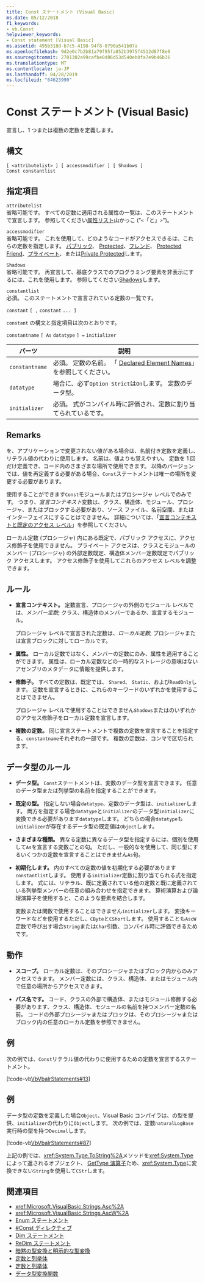 ```yaml
---
title: Const ステートメント (Visual Basic)
ms.date: 05/12/2018
f1_keywords:
- vb.Const
helpviewer_keywords:
- Const statement [Visual Basic]
ms.assetid: 495b318d-b7c5-4198-94f8-0790a541b07a
ms.openlocfilehash: 9d2e0c7b2b81a79f95fa852b3975f4512d87f8e0
ms.sourcegitcommit: 2701302a99cafbe0d86d53d540eb0fa7e9b46b36
ms.translationtype: MT
ms.contentlocale: ja-JP
ms.lasthandoff: 04/28/2019
ms.locfileid: "64623990"
---
```

# <a name="const-statement-visual-basic"></a>Const ステートメント (Visual Basic)
宣言し、1 つまたは複数の定数を定義します。  
  
## <a name="syntax"></a>構文  
  
```  
[ <attributelist> ] [ accessmodifier ] [ Shadows ]   
Const constantlist  
```  
  
## <a name="parts"></a>指定項目  
 `attributelist`  
 省略可能です。 すべての定数に適用される属性の一覧は、このステートメントで宣言します。 参照してください[属性リスト](../../../visual-basic/language-reference/statements/attribute-list.md)山かっこ ("`<`「と」`>`")。  
  
 `accessmodifier`  
 省略可能です。 これを使用して、どのようなコードがアクセスできるは、これらの定数を指定します。 [パブリック](../../../visual-basic/language-reference/modifiers/public.md)、 [Protected](../../../visual-basic/language-reference/modifiers/protected.md)、[フレンド](../../../visual-basic/language-reference/modifiers/friend.md)、 [Protected Friend](../modifiers/protected-friend.md)、[プライベート](../../../visual-basic/language-reference/modifiers/private.md)、または[Private Protected](../../language-reference/modifiers/private-protected.md)します。
  
 `Shadows`  
 省略可能です。 再宣言して、基底クラスでのプログラミング要素を非表示にするには、これを使用します。 参照してください[Shadows](../../../visual-basic/language-reference/modifiers/shadows.md)します。  
  
 `constantlist`  
 必須。 このステートメントで宣言されている定数の一覧です。  
  
 `constant` `[ ,` `constant` `... ]`  
  
 `constant` の構文と指定項目は次のとおりです。  
  
 `constantname` `[ As` `datatype` `] =` `initializer`  
  
|パーツ|説明|  
|----------|-----------------|  
|`constantname`|必須。 定数の名前。 「 [Declared Element Names](../../../visual-basic/programming-guide/language-features/declared-elements/declared-element-names.md)」を参照してください。|  
|`datatype`|場合に、必ず`Option Strict`は`On`します。 定数のデータ型。|  
|`initializer`|必須。 式がコンパイル時に評価され、定数に割り当てられているです。|  
  
## <a name="remarks"></a>Remarks  
 を、アプリケーションで変更されない値がある場合は、名前付き定数を定義し、リテラル値の代わりに使用します。 名前は、値よりも覚えやすい。 定数を 1 回だけ定義でき、コード内のさまざまな場所で使用できます。 以降のバージョンでは、値を再定義する必要がある場合、`Const`ステートメントは唯一の場所を変更する必要があります。  
  
 使用することができます`Const`モジュールまたはプロシージャ レベルでのみです。 つまり、*宣言コンテキスト*変数は、クラス、構造体、モジュール、プロシージャ、またはブロックする必要があり、ソース ファイル、名前空間、またはインターフェイスにすることはできません。 詳細については、「[宣言コンテキストと既定のアクセス レベル](../../../visual-basic/language-reference/statements/declaration-contexts-and-default-access-levels.md)」を参照してください。  
  
 ローカル定数 (プロシージャ) 内にある既定で、パブリック アクセスに、アクセス修飾子を使用できません。 プライベート アクセスは、クラスとモジュールのメンバー (プロシージャ) の外部定数既定、構造体メンバー定数既定でパブリック アクセスします。 アクセス修飾子を使用してこれらのアクセス レベルを調整できます。  
  
## <a name="rules"></a>ルール  
  
- **宣言コンテキスト。** 定数宣言、プロシージャの外側のモジュール レベルでは、*メンバー定数*; クラス、構造体のメンバーであるか、宣言するモジュール。  
  
     プロシージャ レベルで宣言された定数は、*ローカル定数*; プロシージャまたは宣言ブロックに対してローカルです。  
  
- **属性。** ローカル定数ではなく、メンバーの定数にのみ、属性を適用することができます。 属性は、ローカル定数などの一時的なストレージの意味はないアセンブリのメタデータに情報を提供します。  
  
- **修飾子。** すべての定数は、既定では、 `Shared`、 `Static`、および`ReadOnly`します。 定数を宣言するときに、これらのキーワードのいずれかを使用することはできません。  
  
     プロシージャ レベルで使用することはできません`Shadows`またはのいずれかのアクセス修飾子をローカル定数を宣言します。  
  
- **複数の定数。** 同じ宣言ステートメントで複数の定数を宣言することを指定する、`constantname`それぞれの一部です。 複数の定数は、コンマで区切られます。  
  
## <a name="data-type-rules"></a>データ型のルール  
  
- **データ型。** `Const`ステートメントは、変数のデータ型を宣言できます。 任意のデータ型または列挙型の名前を指定することができます。  
  
- **既定の型。** 指定しない場合`datatype`、定数のデータ型は、`initializer`します。 両方を指定する場合`datatype`と`initializer`のデータ型`initializer`に変換できる必要があります`datatype`します。 どちらの場合`datatype`も`initializer`が存在するデータ型の既定値は`Object`します。  
  
- **さまざまな種類。** 異なる定数に異なるデータ型を指定するには、個別を使用して`As`を宣言する変数ごとの句。 ただし、一般的なを使用して、同じ型にするいくつかの定数を宣言することはできません`As`句。  
  
- **初期化します。** 内のすべての定数の値を初期化する必要があります`constantlist`します。 使用する`initializer`定数に割り当てられる式を指定します。 式には、リテラル、既に定義されている他の定数と既に定義されている列挙型メンバーの任意の組み合わせを指定できます。 算術演算および論理演算子を使用すると、このような要素を結合します。  
  
     変数または関数で使用することはできません`initializer`します。 変換キーワードなどを使用するただし、`CByte`と`CShort`します。 使用することも`AscW`定数で呼び出す場合`String`または`Char`引数、コンパイル時に評価できるためです。  
  
## <a name="behavior"></a>動作  
  
- **スコープ。** ローカル定数は、そのプロシージャまたはブロック内からのみアクセスできます。 メンバー定数には、クラス、構造体、またはモジュール内で任意の場所からアクセスできます。  
  
- **パス名です。** コード、クラスの外部で構造体、またはモジュール修飾する必要があります、クラス、構造体、モジュールの名前を持つメンバー定数の名前。 コードの外部プロシージャまたはブロックは、そのプロシージャまたはブロック内の任意のローカル定数を参照できません。  
  
## <a name="example"></a>例  
 次の例では、`Const`リテラル値の代わりに使用するための定数を宣言するステートメント。  
  
 [!code-vb[VbVbalrStatements#13](~/samples/snippets/visualbasic/VS_Snippets_VBCSharp/VbVbalrStatements/VB/Class1.vb#13)]  
  
## <a name="example"></a>例  
 データ型の定数を定義した場合`Object`、Visual Basic コンパイラは、の型を提供、`initializer`の代わりに`Object`します。 次の例では、定数`naturalLogBase`実行時の型を持つ`Decimal`します。  
  
 [!code-vb[VbVbalrStatements#87](~/samples/snippets/visualbasic/VS_Snippets_VBCSharp/VbVbalrStatements/VB/Class1.vb#87)]  
  
 上記の例では、<xref:System.Type.ToString%2A>メソッドを<xref:System.Type>によって返されるオブジェクト、 [GetType 演算子](../../../visual-basic/language-reference/operators/gettype-operator.md)ため、<xref:System.Type>に変換できない`String`を使用して`CStr`します。  
  
## <a name="see-also"></a>関連項目

- <xref:Microsoft.VisualBasic.Strings.Asc%2A>
- <xref:Microsoft.VisualBasic.Strings.AscW%2A>
- [Enum ステートメント](../../../visual-basic/language-reference/statements/enum-statement.md)
- [#Const ディレクティブ](../../../visual-basic/language-reference/directives/const-directive.md)
- [Dim ステートメント](../../../visual-basic/language-reference/statements/dim-statement.md)
- [ReDim ステートメント](../../../visual-basic/language-reference/statements/redim-statement.md)
- [暗黙の型変換と明示的な型変換](../../../visual-basic/programming-guide/language-features/data-types/implicit-and-explicit-conversions.md)
- [定数と列挙体](../../../visual-basic/programming-guide/language-features/constants-enums/index.md)
- [定数と列挙体](../../../visual-basic/language-reference/constants-and-enumerations.md)
- [データ型変換関数](../../../visual-basic/language-reference/functions/type-conversion-functions.md)
